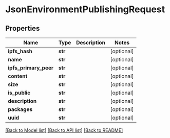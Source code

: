 # JsonEnvironmentPublishingRequest


## Properties
Name | Type | Description | Notes
------------ | ------------- | ------------- | -------------
**ipfs_hash** | **str** |  | [optional] 
**name** | **str** |  | [optional] 
**ipfs_primary_peer** | **str** |  | [optional] 
**content** | **str** |  | [optional] 
**size** | **str** |  | [optional] 
**is_public** | **str** |  | [optional] 
**description** | **str** |  | [optional] 
**packages** | **str** |  | [optional] 
**uuid** | **str** |  | [optional] 

[[Back to Model list]](../README.md#documentation-for-models) [[Back to API list]](../README.md#documentation-for-api-endpoints) [[Back to README]](../README.md)


